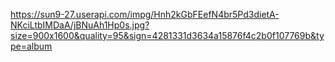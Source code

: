 https://sun9-27.userapi.com/impg/Hnh2kGbFEefN4br5Pd3dietA-NKciLtbIMDaA/jBNuAh1Hp0s.jpg?size=900x1600&quality=95&sign=4281331d3634a15876f4c2b0f107769b&type=album
